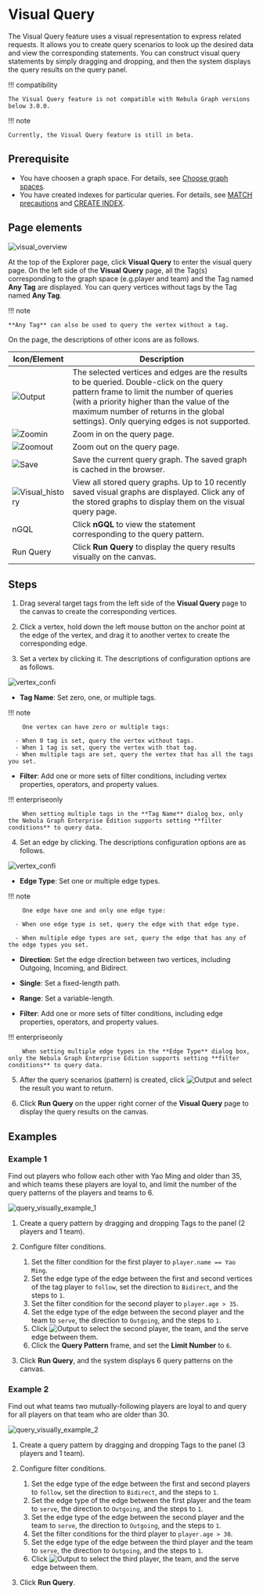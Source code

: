 # Visual Query

The Visual Query feature uses a visual representation to express related requests. It allows you to create query scenarios to look up the desired data and view the corresponding statements. You can construct visual query statements by simply dragging and dropping, and then the system displays the query results on the query panel.

!!! compatibility

    The Visual Query feature is not compatible with Nebula Graph versions below 3.0.0. 


!!! note

    Currently, the Visual Query feature is still in beta.

## Prerequisite

- You have choosen a graph space. For details, see [Choose graph spaces](13.choose-graphspace.md).
- You have created indexes for particular queries. For details, see [MATCH precautions](../3.ngql-guide/7.general-query-statements/2.match.md) and [CREATE INDEX](../3.ngql-guide/14.native-index-statements/1.create-native-index.md).

## Page elements

![visual_overview](https://docs-cdn.nebula-graph.com.cn/figures/visual-query-beta_2022-04-15_15-40-07_en.png)

At the top of the Explorer page, click **Visual Query** to enter the visual query page. On the left side of the **Visual Query** page, all the Tag(s) corresponding to the graph space (e.g.player and team) and the Tag named **Any Tag** are displayed. You can query vertices without tags by the Tag named **Any Tag**.

!!! note

    **Any Tag** can also be used to query the vertex without a tag.

On the page, the descriptions of other icons are as follows.

| Icon/Element                                                    | Description                                                         |
| ------------------------------------------------------------ | ------------------------------------------------------------ |
| ![Output](https://docs-cdn.nebula-graph.com.cn/figures/visual-nav-output.png) | The selected vertices and edges are the results to be queried. Double-click on the query pattern frame to limit the number of queries (with a priority higher than the value of the maximum number of returns in the global settings). Only querying edges is not supported.  |
| ![Zoomin](https://docs-cdn.nebula-graph.com.cn/figures/visual-nav-zoomin.png) | Zoom in on the query page.
| ![Zoomout](https://docs-cdn.nebula-graph.com.cn/figures/visual-nav-zoomout.png) | Zoom out on the query page.                                         |
| ![Save](https://docs-cdn.nebula-graph.com.cn/figures/visual-nav-save.png) | Save the current query graph. The saved graph is cached in the browser.           |
| ![Visual_history](https://docs-cdn.nebula-graph.com.cn/figures/visual-nav-history.png) | View all stored query graphs. Up to 10 recently saved visual graphs are displayed. Click any of the stored graphs to display them on the visual query page. |
| nGQL                                                         | Click **nGQL** to view the statement corresponding to the query pattern.                             |
| Run Query                                                         | Click **Run Query** to display the query results visually on the canvas.                 |

## Steps

1. Drag several target tags from the left side of the **Visual Query** page to the canvas to create the corresponding vertices.

2. Click a vertex, hold down the left mouse button on the anchor point at the edge of the vertex, and drag it to another vertex to create the corresponding edge.

3. Set a vertex by clicking it. The descriptions of configuration options are as follows.

  ![vertex_confi](https://docs-cdn.nebula-graph.com.cn/figures/vertex-config_en.png)

  - **Tag Name**: Set zero, one, or multiple tags.

  !!! note

        One vertex can have zero or multiple tags:

      - When 0 tag is set, query the vertex without tags.
      - When 1 tag is set, query the vertex with that tag.
      - When multiple tags are set, query the vertex that has all the tags you set. 

  - **Filter**: Add one or more sets of filter conditions, including vertex properties, operators, and property values. 

  !!! enterpriseonly

        When setting multiple tags in the **Tag Name** dialog box, only the Nebula Graph Enterprise Edition supports setting **filter conditions** to query data.

4.  Set an edge by clicking. The descriptions configuration options are as follows.

  ![vertex_confi](https://docs-cdn.nebula-graph.com.cn/figures/edge-config_en.png)

  - **Edge Type**: Set one or multiple edge types.

  !!! note

        One edge have one and only one edge type:

      - When one edge type is set, query the edge with that edge type.

      - When multiple edge types are set, query the edge that has any of the edge types you set.

  - **Direction**: Set the edge direction between two vertices, including Outgoing, Incoming, and Bidirect.

  - **Single**: Set a fixed-length path.

  - **Range**: Set a variable-length.

  - **Filter**: Add one or more sets of filter conditions, including edge properties, operators, and property values.

  !!! enterpriseonly

        When setting multiple edge types in the **Edge Type** dialog box, only the Nebula Graph Enterprise Edition supports setting **filter conditions** to query data.

5. After the query scenarios (pattern) is created, click ![Output](https://docs-cdn.nebula-graph.com.cn/figures/visual-nav-output.png) and select the result you want to return.

6. Click **Run Query** on the upper right corner of the **Visual Query** page to display the query results on the canvas.

## Examples

### Example 1 

Find out players who follow each other with Yao Ming and older than 35, and which teams these players are loyal to, and limit the number of the query patterns of the players and teams to 6.

![query_visually_example_1](https://docs-cdn.nebula-graph.com.cn/figures/query_visaully_example_1_en.gif)

1. Create a query pattern by dragging and dropping Tags to the panel (2 players and 1 team). 

2. Configure filter conditions.

   1. Set the filter condition for the first player to `player.name == Yao Ming`.
   2. Set the edge type of the edge between the first and second vertices of the tag player to `follow`, set the direction to `Bidirect`, and the steps to `1`.
   3. Set the filter condition for the second player to `player.age > 35`.
   4. Set the edge type of the edge between the second player and the team to `serve`, the direction to `Outgoing`, and the steps to `1`.
   5. Click ![Output](https://docs-cdn.nebula-graph.com.cn/figures/visual-nav-output.png) to select the second player, the team, and the serve edge between them.
   6. Click the **Query Pattern** frame, and set the **Limit Number** to `6`.

3. Click **Run Query**, and the system displays 6 query patterns on the canvas.


### Example 2

Find out what teams two mutually-following players are loyal to and query for all players on that team who are older than 30.

![query_visually_example_2](https://docs-cdn.nebula-graph.com.cn/figures/query_visaully_example_2_en.gif)

1. Create a query pattern by dragging and dropping Tags to the panel (3 players and 1 team).
2. Configure filter conditions.

   1. Set the edge type of the edge between the first and second players to `follow`, set the direction to `Bidirect`, and the steps to `1`.
   2. Set the edge type of the edge between the first player and the team to `serve`, the direction to `Outgoing`, and the steps to `1`.
   3. Set the edge type of the edge between the second player and the team to `serve`, the direction to `Outgoing`, and the steps to `1`.
   4. Set the filter conditions for the third player to `player.age > 30`.
   5. Set the edge type of the edge between the third player and the team to `serve`, the direction to `Outgoing`, and the steps to `1`.
   6. Click ![Output](https://docs-cdn.nebula-graph.com.cn/figures/visual-nav-output.png) to select the third player, the team, and the serve edge between them.

3. Click **Run Query**.
